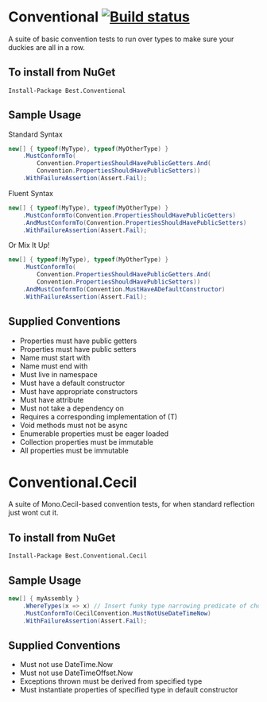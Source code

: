 Conventional [![Build status](https://ci.appveyor.com/api/projects/status/b34y026n60v9oe16?svg=true)](https://ci.appveyor.com/project/andrewabest/conventional)
============

A suite of basic convention tests to run over types to make sure your duckies are all in a row.

## To install from NuGet

    Install-Package Best.Conventional 
    
## Sample Usage

Standard Syntax
```c#
new[] { typeof(MyType), typeof(MyOtherType) }
    .MustConformTo(
        Convention.PropertiesShouldHavePublicGetters.And(
        Convention.PropertiesShouldHavePublicSetters))
    .WithFailureAssertion(Assert.Fail);
```

Fluent Syntax
```c#
new[] { typeof(MyType), typeof(MyOtherType) }
    .MustConformTo(Convention.PropertiesShouldHavePublicGetters)
    .AndMustConformTo(Convention.PropertiesShouldHavePublicSetters)
    .WithFailureAssertion(Assert.Fail);
```

Or Mix It Up!
```c#
new[] { typeof(MyType), typeof(MyOtherType) }
    .MustConformTo(
        Convention.PropertiesShouldHavePublicGetters.And(
        Convention.PropertiesShouldHavePublicSetters))
    .AndMustConformTo(Convention.MustHaveADefaultConstructor)
    .WithFailureAssertion(Assert.Fail);
```

## Supplied Conventions

- Properties must have public getters
- Properties must have public setters
- Name must start with
- Name must end with
- Must live in namespace
- Must have a default constructor
- Must have appropriate constructors
- Must have attribute
- Must not take a dependency on
- Requires a corresponding implementation of (T)
- Void methods must not be async
- Enumerable properties must be eager loaded
- Collection properties must be immutable
- All properties must be immutable

Conventional.Cecil
============

A suite of Mono.Cecil-based convention tests, for when standard reflection just wont cut it.

## To install from NuGet

    Install-Package Best.Conventional.Cecil
    
## Sample Usage

```c#
new[] { myAssembly }
    .WhereTypes(x => x) // Insert funky type narrowing predicate of choice here
    .MustConformTo(CecilConvention.MustNotUseDateTimeNow)
    .WithFailureAssertion(Assert.Fail);
```

## Supplied Conventions

- Must not use DateTime.Now
- Must not use DateTimeOffset.Now
- Exceptions thrown must be derived from specified type
- Must instantiate properties of specified type in default constructor
